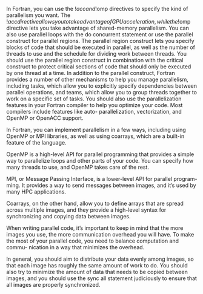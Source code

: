 
In Fortran, you can use the !$acc and !$omp directives to specify the kind of
parallelism you want.
The !$acc directive allows you to take advantage of GPU acceleration, while the
!$omp directive lets you take advantage of shared-memory parallelism.
You can also use parallel loops with the do concurrent statement or use the
parallel construct for parallel regions.
The parallel region construct lets you specify blocks of code that should be executed
in parallel, as well as the number of threads to use and the schedule for dividing
work between threads.
You should use the parallel region construct in combination with the critical
construct to protect critical sections of code that should only be executed by
one thread at a time.
In addition to the parallel construct, Fortran provides a number of other
mechanisms to help you manage parallelism, including tasks, which allow you
to explicitly specify dependencies between parallel operations, and teams,
which allow you to group threads together to work on a specific set of tasks.
You should also use the parallelization features in your Fortran compiler to
help you optimize your code. Most compilers include features like auto-
parallelization, vectorization, and OpenMP or OpenACC support.


In Fortran, you can implement parallelism in a few ways, including using
OpenMP or MPI libraries, as well as using coarrays, which are a built-in
feature of the language.

OpenMP is a high-level API for parallel programming that provides a simple
way to parallelize loops and other parts of your code. You can specify how
many threads to use, and OpenMP takes care of the rest.

MPI, or Message Passing Interface, is a lower-level API for parallel program-
ming. It provides a way to send messages between images, and it’s used by
many HPC applications.

Coarrays, on the other hand, allow you to define arrays that are spread
across multiple images, and they provide a high-level syntax for synchronizing
and copying data between images.

When writing parallel code, it’s important to keep in mind that the more
images you use, the more communication overhead you will have. To make
the most of your parallel code, you need to balance computation and commu-
nication in a way that minimizes the overhead.

In general, you should aim to distribute your data evenly among images, so
that each image has roughly the same amount of work to do. You should also
try to minimize the amount of data that needs to be copied between images,
and you should use the sync all statement judiciously to ensure that all
images are properly synchronized.